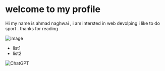 # welcome to my profile
Hi my name is ahmad naghwai , i am intersted in web devolping i like to do sport .
thanks for reading 

![image](https://github.com/Ahmadnaghwai/Ahmadnaghwai/assets/158047663/db2001fa-0acc-4d47-8c33-50a64907e06e)
- list1
- list2

![ChatGPT](https://img.shields.io/badge/chatGPT-74aa9c?style=for-the-badge&logo=openai&logoColor=white)
